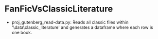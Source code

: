 # FanFicVsClassicLiterature

- proj_gutenberg_read-data.py: Reads all classic files within '\data\classic_literature' and generates a dataframe where each row is one book.
